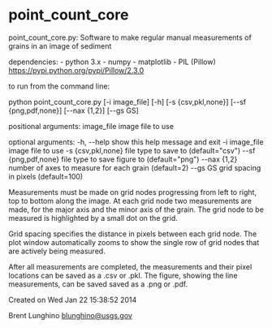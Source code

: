 point_count_core
================

point_count_core.py: Software to make regular manual measurements of grains in an image of sediment

dependencies:
    - python 3.x
    - numpy
    - matplotlib
    - PIL (Pillow) <https://pypi.python.org/pypi/Pillow/2.3.0>
    
to run from the command line:
    
python point_count_core.py [-i image_file]
                           [-h]
                           [-s {csv,pkl,none}]
                           [--sf {png,pdf,none}]
                           [--nax {1,2}]
                           [--gs GS]
                     
positional arguments:
  image_file           image file to use

optional arguments:
  -h, --help           show this help message and exit
  -i image_file        image file to use
  -s {csv,pkl,none}    file type to save to (default="csv")
  --sf {png,pdf,none}  file type to save figure to (default="png")
  --nax {1,2}          number of axes to measure for each grain (default=2)
  --gs GS              grid spacing in pixels (default=100)
  
Measurements must be made on grid nodes progressing from left to right, top to 
bottom along the image. At each grid node two measurements are made, for the 
major axis and the minor axis of the grain. The grid node to be measured is 
highlighted by a small dot on the grid.

Grid spacing specifies the distance in pixels between each grid node. 
The plot window automatically zooms to show the single row of grid nodes that 
are actively being measured.

After all measurements are completed, the measurements and their pixel 
locations can be saved as a .csv or .pkl. The figure, showing the line 
measurements, can be saved saved as a .png or .pdf.

Created on Wed Jan 22 15:38:52 2014

Brent Lunghino
blunghino@usgs.gov
